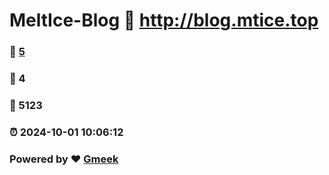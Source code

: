 # MeltIce-Blog :link: http://blog.mtice.top 
### :page_facing_up: [5](http://blog.mtice.top/tag.html) 
### :speech_balloon: 4 
### :hibiscus: 5123 
### :alarm_clock: 2024-10-01 10:06:12 
### Powered by :heart: [Gmeek](https://github.com/Meekdai/Gmeek)
